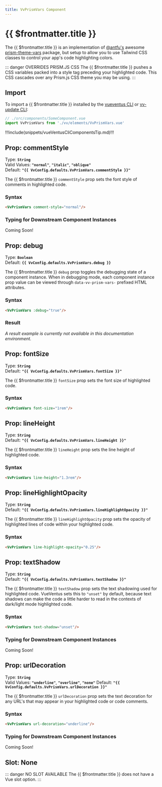```yaml
---
title: VvPrismVars Component
---
```


<script setup>
    import DocsPackageVersion from '../../../src/views/compos/DocsPackageVersion.vue'
    import { VvConfig } from '../../../src/index'
</script>



# {{ $frontmatter.title }}

The {{ $frontmatter.title }} is an implementation of [@antfu's](https://github.com/antfu) awesome [prism-theme-vars](https://github.com/antfu/prism-theme-vars) package, but setup to allow you to use Tailwind CSS classes to control your app's code highlighting colors.

::: danger OVERRIDES PRISM.JS CSS
The {{ $frontmatter.title }} pushes a CSS variables packed into a style tag preceding your highlighted code. This CSS cascades over any Prism.js CSS theme you may be using.
:::






## Import

To import a {{ $frontmatter.title }} installed by the [vueventus CLI](/guides/vueventus-cli) or [vv-update CLI](/guides/vv-update-cli):

```javascript
// ./src/components/SomeComponent.vue
import VvPrismVars from './vv/elements/VvPrismVars.vue'
```

!!!include(snippets/vueVentusCliComponentsTip.md)!!!






## Prop: commentStyle
<!-- TODO: change this type to new PropType keyof syntax -->
<!-- TODO: this should use the new ValidCommentStyles validator -->
Type: **`String`**  
Valid Values: **`"normal"`**, **`"italic"`**, **`"oblique"`**  
Default: **`"{{ VvConfig.defaults.VvPrismVars.commentStyle }}"`**

The {{ $frontmatter.title }} `commentStyle` prop sets the font style of comments in highlighted code.

### Syntax

```html
<VvPrismVars comment-style="normal"/>
```

### Typing for Downstream Component Instances
<!-- TODO: add typing use example code block for PropType keyof syntax -->
Coming Soon!








## Prop: debug
Type: **`Boolean`**  
Default: **`{{ VvConfig.defaults.VvPrismVars.debug }}`**

The {{ $frontmatter.title }} `debug` prop toggles the debugging state of a component instance. When in debugging mode, each component instance prop value can be viewed through `data-vv-prism-vars-` prefixed HTML attributes.

### Syntax

```html
<VvPrismVars :debug="true"/>
```

### Result

_A result example is currently not available in this documentation environment._






## Prop: fontSize

Type: **`String`**  
Default: **`"{{ VvConfig.defaults.VvPrismVars.fontSize }}"`**

The {{ $frontmatter.title }} `fontSize` prop sets the font size of highlighted code.

### Syntax

```html
<VvPrismVars font-size="1rem"/>
```






## Prop: lineHeight

Type: **`String`**  
Default: **`"{{ VvConfig.defaults.VvPrismVars.lineHeight }}"`**

The {{ $frontmatter.title }} `lineHeight` prop sets the line height of highlighted code.

### Syntax

```html
<VvPrismVars line-height="1.3rem"/>
```






## Prop: lineHighlightOpacity

Type: **`String`**  
Default: **`"{{ VvConfig.defaults.VvPrismVars.lineHighlightOpacity }}"`**

The {{ $frontmatter.title }} `lineHighlightOpacity` prop sets the opacity of highlighted lines of code within your highlighted code.

### Syntax

```html
<VvPrismVars line-highlight-opacity="0.25"/>
```






## Prop: textShadow
<!-- TODO: change this type to new PropType keyof syntax -->
<!-- TODO: this should use the new ValidCommentStyles validator -->
Type: **`String`**  
Default: **`"{{ VvConfig.defaults.VvPrismVars.textShadow }}"`**

The {{ $frontmatter.title }} `textShadow` prop sets the text shadowing used for highlighted code. VueVentus sets this to `"unset"` by default, because text shadows can make the code a little harder to read in the contexts of dark/light mode highlighted code.

### Syntax

```html
<VvPrismVars text-shadow="unset"/>
```

### Typing for Downstream Component Instances
<!-- TODO: add typing use example code block for PropType keyof syntax -->
Coming Soon!








## Prop: urlDecoration
<!-- TODO: change this type to new PropType keyof syntax -->
<!-- TODO: this should use the new ValidUrlDecorations validator -->
Type: **`String`**  
Valid Values: **`"underline"`**, **`"overline"`**, **`"none"`** 
Default: **`"{{ VvConfig.defaults.VvPrismVars.urlDecoration }}"`** 

The {{ $frontmatter.title }} `urlDecoration` prop sets the text decoration for any URL's that may appear in your highlighted code or code comments.

### Syntax

```html
<VvPrismVars url-decoration="underline"/>
```

### Typing for Downstream Component Instances
<!-- TODO: add typing use example code block for PropType keyof syntax -->
Coming Soon!










## Slot: None

::: danger NO SLOT AVAILABLE
The {{ $frontmatter.title }} does not have a Vue slot option.
:::










<DocsPackageVersion/>
